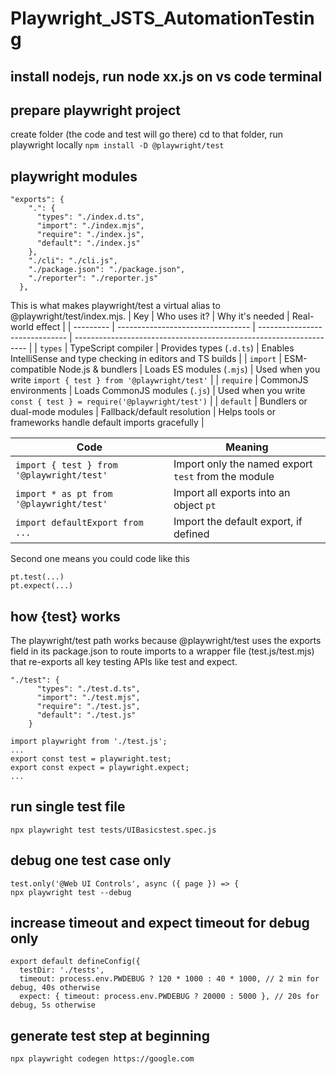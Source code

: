 # Playwright_JSTS_AutomationTesting

## install nodejs, run node xx.js on vs code terminal

## prepare playwright project
create folder (the code and test will go there)
cd to that folder, run playwright locally 
```npm install -D @playwright/test```

## playwright modules
```
"exports": {
    ".": {
      "types": "./index.d.ts",
      "import": "./index.mjs",
      "require": "./index.js",
      "default": "./index.js"
    },
    "./cli": "./cli.js",
    "./package.json": "./package.json",
    "./reporter": "./reporter.js"
  },
```
This is what makes playwright/test a virtual alias to @playwright/test/index.mjs.
| Key       | Who uses it?                      | Why it's needed                | Real-world effect                                                  |
| --------- | --------------------------------- | ------------------------------ | ------------------------------------------------------------------ |
| `types`   | TypeScript compiler               | Provides types (`.d.ts`)       | Enables IntelliSense and type checking in editors and TS builds    |
| `import`  | ESM-compatible Node.js & bundlers | Loads ES modules (`.mjs`)      | Used when you write `import { test } from '@playwright/test'`      |
| `require` | CommonJS environments             | Loads CommonJS modules (`.js`) | Used when you write `const { test } = require('@playwright/test')` |
| `default` | Bundlers or dual-mode modules     | Fallback/default resolution    | Helps tools or frameworks handle default imports gracefully        |

| Code                                      | Meaning                                             |
| ----------------------------------------- | --------------------------------------------------- |
| `import { test } from '@playwright/test'` | Import only the named export `test` from the module |
| `import * as pt from '@playwright/test'`  | Import all exports into an object `pt`              |
| `import defaultExport from ...`           | Import the default export, if defined               |
Second one means you could code like this 
```
pt.test(...)
pt.expect(...)
```

## how {test} works
The playwright/test path works because @playwright/test uses the exports field in its package.json to route imports to a wrapper file (test.js/test.mjs) that re-exports all key testing APIs like test and expect.
```
"./test": {
      "types": "./test.d.ts",
      "import": "./test.mjs",
      "require": "./test.js",
      "default": "./test.js"
    }
	
import playwright from './test.js';
...
export const test = playwright.test;
export const expect = playwright.expect;
...
```

## run single test file
```
npx playwright test tests/UIBasicstest.spec.js
```

## debug one test case only
```
test.only('@Web UI Controls', async ({ page }) => {
npx playwright test --debug
```
## increase timeout and expect timeout for debug only
```
export default defineConfig({
  testDir: './tests',
  timeout: process.env.PWDEBUG ? 120 * 1000 : 40 * 1000, // 2 min for debug, 40s otherwise
  expect: { timeout: process.env.PWDEBUG ? 20000 : 5000 }, // 20s for debug, 5s otherwise
```

## generate test step at beginning
```npx playwright codegen https://google.com ```


